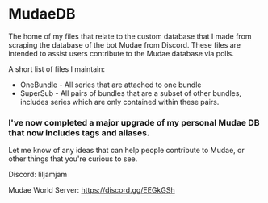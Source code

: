 # MudaeDB
The home of my files that relate to the custom database that I made from scraping the database of the bot Mudae from Discord. These files are intended to assist users contribute to the Mudae database via polls.

A short list of files I maintain:
- OneBundle - All series that are attached to one bundle
- SuperSub - All pairs of bundles that are a subset of other bundles, includes series which are only contained within these pairs.

### I've now completed a major upgrade of my personal Mudae DB that now includes tags and aliases.

Let me know of any ideas that can help people contribute to Mudae, or other things that you're curious to see.

Discord: liljamjam

Mudae World Server: https://discord.gg/EEGkGSh
